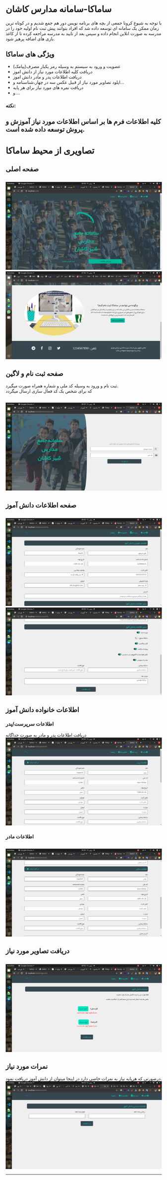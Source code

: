 
# ساماکا-سامانه مدارس کاشان
با توجه به شیوع کرونا جمعی از بچه های برنامه نویس دور هم جمع شدیم و در کوتاه ترین زمان ممکن یک سامانه ای توسعه داده شد که افراد بتوانند پیش ثبت نام اولیه خود را در مدرسه به صورت انلاین انجام داده و سپس بعد از تایید به مدرسه مراجعه کرده تا از کاغذ بازی های اضافه پرهیز شود.


## ویژگی های ساماکا
* عضویت و ورود به سیستم به وسیله رمز یکبار مصرف(پیامک)
* دریافت کلیه اطلاعات مورد نیاز از دانش اموز
* دریافت اطلاعات پدر و مادر دانش اموز
* اپلود تصاویر مورد نیاز از قبیل عکس سه در چهار،شناسنامه و...
* دریافت نمره های مورد نیاز برای هر پایه
* و....
  
### نکته:
کلیه اطلاعات فرم ها بر اساس اطلاعات مورد نیاز آموزش و پروش توسعه داده شده است.  
---
# تصاویری از محیط ساماکا

## صفحه اصلی

![صفحه اصلی](img/1_main_page.png)  
![ادامه صفحه اصلی](img/2_main_page_cont.png)  
---
## صفحه ثبت نام و لاگین
ثبت نام و ورود به وسیله کد ملی و شماره همراه صورت میگیرد.  
که برای شخص یک کد فعال سازی ارسال میگردد  

![ثبت نام](img/2_reg_login_page.png)  
---
## صفحه اطلاعات دانش آموز

![اطلاعات دانش اموز](img/3_student_info_page.png)  
![اطلاعات دانش اموز](img/4_student_info_cont_page.png)  
---
## اطلاعات خانواده دانش آموز

### اطلاعات سرپرست/پدر  
دریافت اطلاعات پدر و مادر به صورت جداگانه  
![اطلاعات پدر دانش اموز](img/5_info_page_father.png)  
### اطلاعات مادر 
![اطلاعات مادر دانش اموز](img/6_info_page_mother.png)  
---
## دریافت تصاویر مورد نیاز

![اپلود تصویر](img/7_upload_page.png)
---

## نمرات مورد نیاز
درصورتی که هرپایه نیاز به نمرات خاصی دارد در اینجا میتوان از دانش آموز دریافت نمود.  
![نمرات مورد نیاز](img/8_important_mark.png)

----



